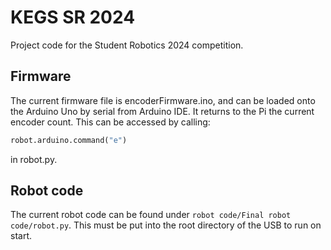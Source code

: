 # KEGS SR 2024

Project code for the Student Robotics 2024 competition.

## Firmware

The current firmware file is encoderFirmware.ino, and can be loaded onto the Arduino Uno by serial from Arduino IDE. It returns to the Pi the current encoder count. This can be accessed by calling:

```py
robot.arduino.command("e")
```

in robot.py.

## Robot code
The current robot code can be found under `robot code/Final robot code/robot.py`. This must be put into the root directory of the USB to run on start.
